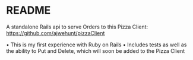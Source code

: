 # README

A standalone Rails api to serve Orders to this Pizza Client: https://github.com/ajwehunt/pizzaClient

• This is my first experience with Ruby on Rails
• Includes tests as well as the ability to Put and Delete, which will soon be added to the Pizza Client
